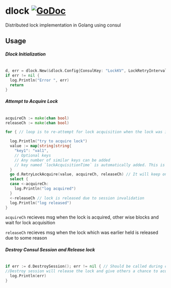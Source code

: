 # dlock [![GoDoc](https://godoc.org/github.com/sameervitian/dlock?status.svg)](https://godoc.org/github.com/sameervitian/dlock)
Distributed lock implementation in Golang using consul 



## Usage

##### Dlock Initialization

```go 

d, err = dlock.New(&dlock.Config{ConsulKey: "LockKV", LockRetryInterval: time.Second * 10})
if err != nil {
  log.Println("Error ", err)
  return
}

```

##### Attempt to Acquire Lock 

```go 

acquireCh := make(chan bool)
releaseCh := make(chan bool)

for { // loop is to re-attempt for lock acquisition when the lock was initially acquired but auto released after some time

  log.Println("try to acquire lock")
  value := map[string]string{
    "key1": "val1",
    // Optional keys
    // Any number of similar keys can be added
    // key named `lockAcquisitionTime` is automatically added. This is the time at which lock is acquired. time is in RFC3339 format
  }
  go d.RetryLockAcquire(value, acquireCh, releaseCh) // It will keep on attempting for the lock. The re-attempt interval is configured through `LockRetryInterval` set while dlock initialization. 
  select {
  case <-acquireCh:
    log.Println("log acquired")
  }
  <-releaseCh // lock is released due to session invalidation
  log.Println("log released")
}
```

`acquireCh` recieves msg when the lock is acquired, other wise blocks and wait for lock acquisition 

`releaseCh` recieves msg when the lock which was earlier held is released due to some reason

##### Destroy Consul Session and Release lock

```go 

if err := d.DestroySession(); err != nil { // Should be called during clean-up. eg reloading the service. Can be done by catching SIGHUP signal 
//Destroy session will release the lock and give others a chance to acquire the lock
  log.Println(err)
}

```
